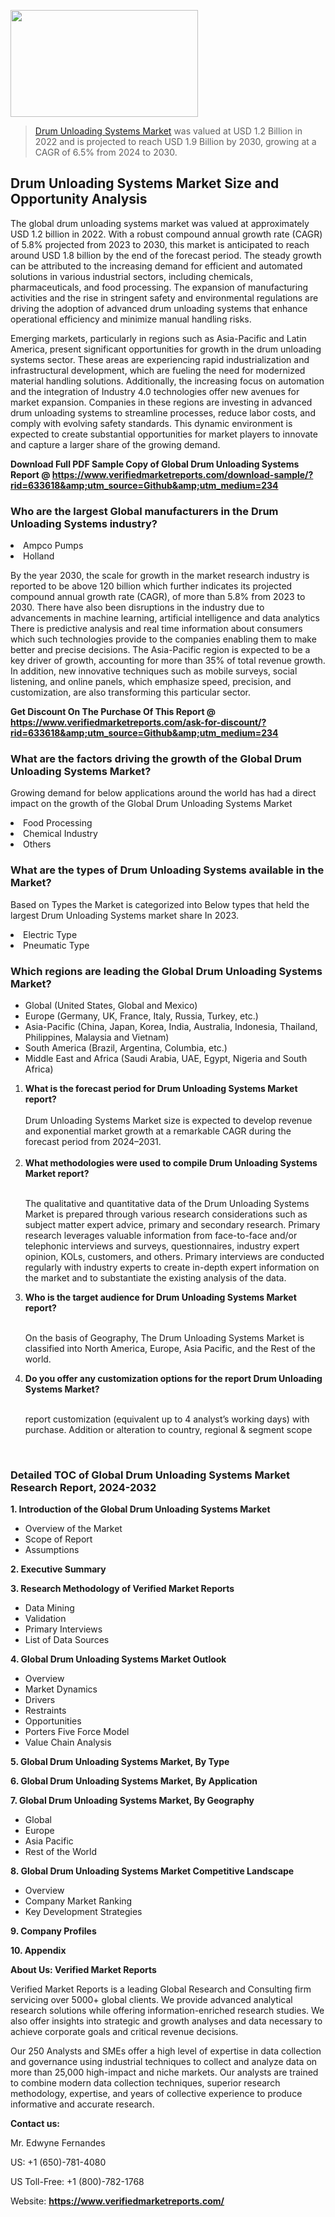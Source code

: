 <img src="https://ffe5etoiles.com/wp-content/uploads/2024/12/MST1-300x171.png" alt="" width="300" height="171" class="alignnone size-medium wp-image-20088" /><blockquote><p><p><a href="https://www.verifiedmarketreports.com/download-sample/?rid=633618&utm_source=Github&utm_medium=234" target="_blank">Drum Unloading Systems Market</a> was valued at USD 1.2 Billion in 2022 and is projected to reach USD 1.9 Billion by 2030, growing at a CAGR of 6.5% from 2024 to 2030.</p></blockquote><p><h2>Drum Unloading Systems Market Size and Opportunity Analysis</h2> <p>The global drum unloading systems market was valued at approximately USD 1.2 billion in 2022. With a robust compound annual growth rate (CAGR) of 5.8% projected from 2023 to 2030, this market is anticipated to reach around USD 1.8 billion by the end of the forecast period. The steady growth can be attributed to the increasing demand for efficient and automated solutions in various industrial sectors, including chemicals, pharmaceuticals, and food processing. The expansion of manufacturing activities and the rise in stringent safety and environmental regulations are driving the adoption of advanced drum unloading systems that enhance operational efficiency and minimize manual handling risks.</p> <p>Emerging markets, particularly in regions such as Asia-Pacific and Latin America, present significant opportunities for growth in the drum unloading systems sector. These areas are experiencing rapid industrialization and infrastructural development, which are fueling the need for modernized material handling solutions. Additionally, the increasing focus on automation and the integration of Industry 4.0 technologies offer new avenues for market expansion. Companies in these regions are investing in advanced drum unloading systems to streamline processes, reduce labor costs, and comply with evolving safety standards. This dynamic environment is expected to create substantial opportunities for market players to innovate and capture a larger share of the growing demand.</p> </p><p class=""><strong>Download Full PDF Sample Copy of Global Drum Unloading Systems Report @ <a href="https://www.verifiedmarketreports.com/download-sample/?rid=633618&amp;utm_source=Github&amp;utm_medium=234" target="_blank">https://www.verifiedmarketreports.com/download-sample/?rid=633618&amp;utm_source=Github&amp;utm_medium=234</a></strong></p><h3 id="" class="">Who are the largest Global manufacturers in the Drum Unloading Systems industry?</h3><p><li>Ampco Pumps</li><li> Holland</li></p><div class=""><div class="" dir="" data-message-author-role="" data-message-id="" data-message-model-slug=""><div class=""><div class=""><div class=""><div class="" dir="" data-message-author-role="" data-message-id="" data-message-model-slug=""><div class=""><div class=""><p>By the year 2030, the scale for growth in the market research industry is reported to be above 120 billion which further indicates its projected compound annual growth rate (CAGR), of more than 5.8% from 2023 to 2030. There have also been disruptions in the industry due to advancements in machine learning, artificial intelligence and data analytics There is predictive analysis and real time information about consumers which such technologies provide to the companies enabling them to make better and precise decisions. The Asia-Pacific region is expected to be a key driver of growth, accounting for more than 35% of total revenue growth. In addition, new innovative techniques such as mobile surveys, social listening, and online panels, which emphasize speed, precision, and customization, are also transforming this particular sector.</p><p><strong>Get Discount On The Purchase Of This Report @&nbsp; <a href="https://www.verifiedmarketreports.com/ask-for-discount/?rid=633618&amp;utm_source=Github&amp;utm_medium=234" target="_blank">https://www.verifiedmarketreports.com/ask-for-discount/?rid=633618&amp;utm_source=Github&amp;utm_medium=234</a></strong></p></div></div></div></div></div></div></div></div><h3 id="" class="">What are the factors driving the growth of the Global Drum Unloading Systems Market?</h3><p id="" class="">Growing demand for below applications around the world has had a direct impact on the growth of the Global Drum Unloading Systems Market</p><p id="" class=""><li>Food Processing</li><li> Chemical Industry</li><li> Others</li></p><h3 id="" class="">What are the types of Drum Unloading Systems available in the Market?</h3><p id="" class="">Based on Types the Market is categorized into Below types that held the largest Drum Unloading Systems market share In 2023.</p><p id="" class=""><li>Electric Type</li><li> Pneumatic Type</li></p><h3 id="" class="">Which regions are leading the Global Drum Unloading Systems Market?</h3><ul><li>Global (United States, Global and Mexico)</li><li>Europe (Germany, UK, France, Italy, Russia, Turkey, etc.)</li><li>Asia-Pacific (China, Japan, Korea, India, Australia, Indonesia, Thailand, Philippines, Malaysia and Vietnam)</li><li>South America (Brazil, Argentina, Columbia, etc.)</li><li>Middle East and Africa (Saudi Arabia, UAE, Egypt, Nigeria and South Africa)</li></ul><p><ol><li><strong>What is the forecast period for Drum Unloading Systems Market report?<br /></strong><br /><span data-sheets-root="1" data-sheets-value="{&quot;1&quot;:2,&quot;2&quot;:&quot;XXXX size is expected to develop revenue and exponential market growth at a remarkable CAGR during the forecast period from 2024&ndash;2030.&quot;}" data-sheets-userformat="{&quot;2&quot;:12674,&quot;4&quot;:{&quot;1&quot;:2,&quot;2&quot;:16776960},&quot;10&quot;:2,&quot;11&quot;:0,&quot;15&quot;:&quot;Arial&quot;,&quot;16&quot;:12}">Drum Unloading Systems Market size is expected to develop revenue and exponential market growth at a remarkable CAGR during the forecast period from 2024&ndash;2031.</span><br /><br /></li><li><strong>What methodologies were used to compile Drum Unloading Systems Market report?<br /><br /></strong><p>The qualitative and quantitative data of the&nbsp;Drum Unloading Systems Market is prepared through various research considerations such as subject matter expert advice, primary and secondary research. Primary research leverages valuable information from face-to-face and/or telephonic interviews and surveys, questionnaires, industry expert opinion, KOLs, customers, and others. Primary interviews are conducted regularly with industry experts to create in-depth expert information on the market and to substantiate the existing analysis of the data.&nbsp;</p></li><li><strong>Who is the target audience for Drum Unloading Systems Market report?<br /><br /></strong><p>On the basis of Geography, The&nbsp;Drum Unloading Systems Market is classified into North America, Europe, Asia Pacific, and the Rest of the world.</p></li><li><strong>Do you offer any customization options for the report Drum Unloading Systems Market?<br /><br /></strong><p>report customization (equivalent up to 4 analyst&rsquo;s working days) with purchase. Addition or alteration to country, regional &amp; segment scope</p><p>&nbsp;</p></li></ol></p><h3 id="" class="">Detailed TOC of Global Drum Unloading Systems Market Research Report, 2024-2032</h3><p id="" class=""><strong>1. Introduction of the Global Drum Unloading Systems Market</strong></p><ul><li>Overview of the Market</li><li>Scope of Report</li><li>Assumptions</li></ul><p id="" class=""><strong>2. Executive Summary</strong></p><p id="" class=""><strong>3. Research Methodology of&nbsp;Verified Market Reports</strong></p><ul><li>Data Mining</li><li>Validation</li><li>Primary Interviews</li><li>List of Data Sources</li></ul><p id="" class=""><strong>4. Global Drum Unloading Systems Market Outlook</strong></p><ul><li>Overview</li><li>Market Dynamics</li><li>Drivers</li><li>Restraints</li><li>Opportunities</li><li>Porters Five Force Model</li><li>Value Chain Analysis</li></ul><p id="" class=""><strong>5. Global Drum Unloading Systems Market, By&nbsp;Type</strong></p><p id="" class=""><strong>6. Global Drum Unloading Systems Market, By Application</strong></p><p id="" class=""><strong>7. Global Drum Unloading Systems Market, By Geography</strong></p><ul><li>Global</li><li>Europe</li><li>Asia Pacific</li><li>Rest of the World</li></ul><p id="" class=""><strong>8. Global Drum Unloading Systems Market Competitive Landscape</strong></p><ul><li>Overview</li><li>Company Market Ranking</li><li>Key Development Strategies</li></ul><p id="" class=""><strong>9. Company Profiles</strong></p><p id="" class=""><strong>10. Appendix</strong></p><p id="" class=""><strong>About Us: Verified Market Reports</strong></p><p id="" class="">Verified Market Reports is a leading Global Research and Consulting firm servicing over 5000+ global clients. We provide advanced analytical research solutions while offering information-enriched research studies. We also offer insights into strategic and growth analyses and data necessary to achieve corporate goals and critical revenue decisions.</p><p id="" class="">Our 250 Analysts and SMEs offer a high level of expertise in data collection and governance using industrial techniques to collect and analyze data on more than 25,000 high-impact and niche markets. Our analysts are trained to combine modern data collection techniques, superior research methodology, expertise, and years of collective experience to produce informative and accurate research.</p><p id="" class=""><strong>Contact us:</strong></p><p id="" class="">Mr. Edwyne Fernandes</p><p id="" class="">US: +1 (650)-781-4080</p><p id="" class="">US Toll-Free: +1 (800)-782-1768</p><p id="" class="">Website: <a target="" data-test-app-aware-link=""><strong>https://www.verifiedmarketreports.com/</strong></a></p>
